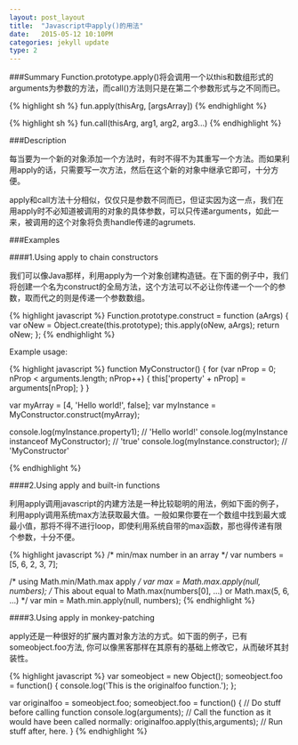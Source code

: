 ```yaml
---
layout: post_layout
title:  "Javascript中apply()的用法"
date:   2015-05-12 10:10PM
categories: jekyll update
type: 2
---
```

###Summary
Function.prototype.apply()将会调用一个以this和数组形式的arguments为参数的方法，而call()方法则只是在第二个参数形式与之不同而已。

{% highlight sh %}
fun.apply(thisArg, [argsArray])
{% endhighlight %}

{% highlight sh %}
fun.call(thisArg, arg1, arg2, arg3...)
{% endhighlight %}

###Description

每当要为一个新的对象添加一个方法时，有时不得不为其重写一个方法。而如果利用apply的话，只需要写一次方法，然后在这个新的对象中继承它即可，十分方便。

apply和call方法十分相似，仅仅只是参数不同而已，但证实因为这一点，我们在用apply时不必知道被调用的对象的具体参数，可以只传递arguments，如此一来，被调用的这个对象将负责handle传递的agrumets.

###Examples

####1.Using apply to chain constructors

我们可以像Java那样，利用apply为一个对象创建构造链。在下面的例子中，我们将创建一个名为construct的全局方法，这个方法可以不必让你传递一个一个的参数，取而代之的则是传递一个参数数组。

{% highlight javascript %}
Function.prototype.construct = function (aArgs) {
  var oNew = Object.create(this.prototype);
  this.apply(oNew, aArgs);
  return oNew;
};
{% endhighlight %}

Example usage:

{% highlight javascript %}
function MyConstructor() {
  for (var nProp = 0; nProp < arguments.length; nProp++) {
    this['property' + nProp] = arguments[nProp];
  }
}

var myArray = [4, 'Hello world!', false];
var myInstance = MyConstructor.construct(myArray);

console.log(myInstance.property1);                // 'Hello world!'
console.log(myInstance instanceof MyConstructor); // 'true'
console.log(myInstance.constructor);              // 'MyConstructor'

{% endhighlight %}

####2.Using apply and built-in functions

利用apply调用javascript的内建方法是一种比较聪明的用法，例如下面的例子，利用apply调用系统max方法获取最大值。一般如果你要在一个数组中找到最大或最小值，那将不得不进行loop，即使利用系统自带的max函数，那也得传递有限个参数，十分不便。

{% highlight javascript %}
/* min/max number in an array */
var numbers = [5, 6, 2, 3, 7];

/* using Math.min/Math.max apply */
var max = Math.max.apply(null, numbers); /* This about equal to Math.max(numbers[0], ...)
                                            or Math.max(5, 6, ...) */
var min = Math.min.apply(null, numbers);
{% endhighlight %}

####3.Using apply in monkey-patching

apply还是一种很好的扩展内置对象方法的方式。如下面的例子，已有someobject.foo方法, 你可以像黑客那样在其原有的基础上修改它，从而破坏其封装性。

{% highlight javascript %}
var someobject = new Object();
someobject.foo = function() {
    console.log('This is the originalfoo function.');
};

var originalfoo = someobject.foo;
someobject.foo = function() {
  // Do stuff before calling function
  console.log(arguments);
  // Call the function as it would have been called normally:
  originalfoo.apply(this,arguments);
  // Run stuff after, here.
}
{% endhighlight %}


